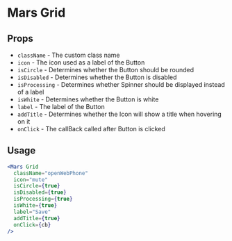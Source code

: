 # Mars Grid

## Props

- `className` - The custom class name
- `icon` - The icon used as a label of the Button
- `isCircle` - Determines whether the Button should be rounded
- `isDisabled` - Determines whether the Button is disabled
- `isProcessing` - Determines whether Spinner should be displayed instead of a label
- `isWhite` - Determines whether the Button is white
- `label` - The label of the Button
- `addTitle` - Determines whether the Icon will show a title when hovering on it
- `onClick` - The callBack called after Button is clicked

## Usage

```jsx
<Mars Grid
  className="openWebPhone"
  icon="mute"
  isCircle={true}
  isDisabled={true}
  isProcessing={true}
  isWhite={true}
  label="Save"
  addTitle={true}
  onClick={cb}
/>
```
